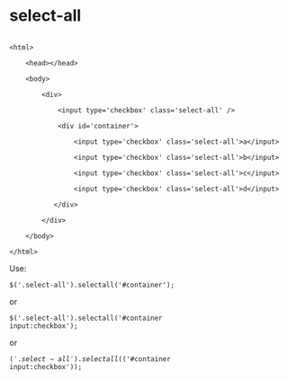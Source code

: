 select-all
==========

<code>
&lt;html&gt;<br />
    &lt;head&gt;&lt;/head&gt;<br />
    &lt;body&gt;<br />
        &lt;div&gt;<br />
            &lt;input type='checkbox' class='select-all' /&gt;<br />
            &lt;div id='container'&gt;<br />
                &lt;input type='checkbox' class='select-all'&gt;a&lt;/input&gt;<br />
                &lt;input type='checkbox' class='select-all'&gt;b&lt;/input&gt;<br />
                &lt;input type='checkbox' class='select-all'&gt;c&lt;/input&gt;<br />
                &lt;input type='checkbox' class='select-all'&gt;d&lt;/input&gt;<br />
           &lt;/div&gt;<br />
        &lt;/div&gt;<br />
    &lt;/body&gt;<br />
&lt;/html&gt;
</code>

Use:

<code>$('.select-all').selectall('#container');</code>

or

<code>$('.select-all').selectall('#container input:checkbox');</code>

or

<code>$('.select-all').selectall($('#container input:checkbox'));</code>